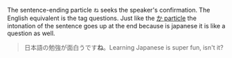 The sentence-ending particle `ね` seeks the speaker's confirmation. The English equivalent is the tag questions.
Just like the [か particle](28) the intonation of the sentence goes up at the end because is japanese it is like a question as well.

>日本語の勉強が面白うです**ね**。Learning Japanese is super fun, isn't it?